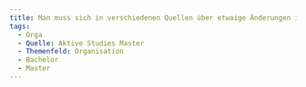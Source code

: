 ```yaml
---
title: Man muss sich in verschiedenen Quellen über etwaige Änderungen informieren.
tags:
  - Orga
  - Quelle: Aktive Studies Master
  - Themenfeld: Organisation
  - Bachelor
  - Master
---
```

